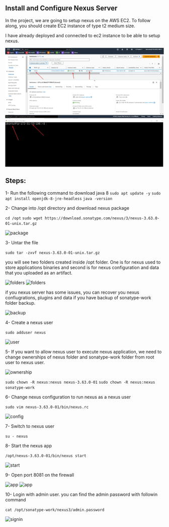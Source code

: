 ## Install and Configure Nexus Server

In the project, we are going to setup nexus on the AWS EC2. To follow along, you should create EC2 instance of type t2 medium size.

I have already deployed and connected to ec2 instance to be able to setup nexus.

![ec2](./images/image-1.png)
![ec2](./images/image-2.png)

## Steps:

1- Run the following command to download java 8
```sudo apt update -y```
```sudo apt install openjdk-8-jre-headless```
```java -version```

2- Change into /opt directory and download nexus package

```cd /opt```
```sudo wget https://download.sonatype.com/nexus/3/nexus-3.63.0-01-unix.tar.gz```

![package](./images/image-3.png)

3- Untar the file

```sudo tar -zxvf nexus-3.63.0-01-unix.tar.gz```

you will see two folders created inside /opt folder. One is for nexus used to store applications binaries and second is for nexus configuration and data that you uploaded as an artifact.

![folders](./images/image-4.png)
![folders](./images/image-5.png)

if you nexus server has some issues, you can recover you nexus confiugrations, plugins and data if you have backup of sonatype-work folder backup.

![backup](./images/image-6.png)

4- Create a nexus user

```sudo adduser nexus```

![user](./images/image-7.png)

5- If you want to allow nexus user to execute nexus application, we need to change ownerships of nexus folder and sonatype-work folder from root user to nexus user.

![ownership](./images/image-8.png)

```sudo chown -R nexus:nexus nexus-3.63.0-01```
```sudo chown -R nexus:nexus sonatype-work```

6- Change nexus configuration to run nexus as a nexus user

```sudo vim nexus-3.63.0-01/bin/nexus.rc```

![config](./images/image-9.png)

7- Switch to nexus user

```su - nexus```

8- Start the nexus app

```/opt/nexus-3.63.0-01/bin/nexus start```

![start](./images/image-10.png)

9- Open port 8081 on the firewall

![app](./images/image-11.png)
![app](./images/image-12.png)

10- Login with admin user. you can find the admin password with followin command

```cat /opt/sonatype-work/nexus3/admin.password```

![signin](./images/image-13.png)